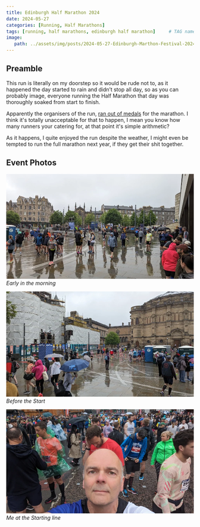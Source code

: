 ```yaml
---
title: Edinburgh Half Marathon 2024
date: 2024-05-27
categories: [Running, Half Marathons]
tags: [running, half marathons, edinburgh half marathon]     # TAG names should always be lowercase
image:
   path: ../assets/img/posts/2024-05-27-Edinburgh-Marthon-Festival-2024/header.webp
---
```


## Preamble

This run is literally on my doorstep so it would be rude not to, as it happened the day started to rain and didn’t stop all day, so as you can probably image, everyone running the Half Marathon that day was thoroughly soaked from start to finish.

Apparently the organisers of the run, [ran out of medals](https://news.stv.tv/east-central/edinburgh-marathon-runners-fuming-after-organisers-run-out-of-competitor-medals) for the marathon. I think it's totally unacceptable for that to happen, I mean you know how many runners your catering for, at that point it's simple arithmetic?

As it happens, I quite enjoyed the run despite the weather, I might even be tempted to run the full marathon next year, if they get their shit together.

## Event Photos

![Early in the morning](../assets/img/posts/2024-05-27-Edinburgh-Marthon-Festival-2024/Early_Before_Start.webp)_Early in the morning_

![Before the Start](../assets/img/posts/2024-05-27-Edinburgh-Marthon-Festival-2024/Before_Start.webp)_Before the Start_

![Me at the starting line](../assets/img/posts/2024-05-27-Edinburgh-Marthon-Festival-2024/Starting_Line1.webp)_Me at the Starting line_